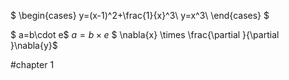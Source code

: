 $
\begin{cases}
y=(x-1)^2+\frac{1}{x}^3\\
y=x^3\\
\end{cases}
$



$ a=b\cdot e$
$a=b\times e$
$ \nabla{x} \times \frac{\partial }{\partial }\nabla{y}$


#chapter 1

